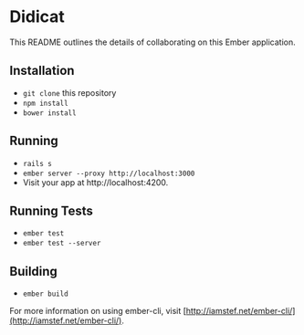 # Didicat

This README outlines the details of collaborating on this Ember application.

## Installation

* `git clone` this repository
* `npm install`
* `bower install`

## Running

* `rails s`
* `ember server --proxy http://localhost:3000`
* Visit your app at http://localhost:4200.

## Running Tests

* `ember test`
* `ember test --server`

## Building

* `ember build`

For more information on using ember-cli, visit [http://iamstef.net/ember-cli/](http://iamstef.net/ember-cli/).
